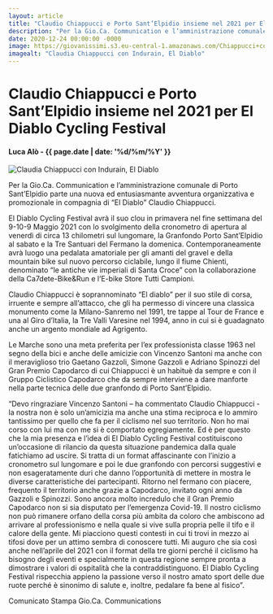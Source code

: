 ```yaml
---
layout: article
title: "Claudio Chiappucci e Porto Sant’Elpidio insieme nel 2021 per El Diablo Cycling Festival"
description: "Per la Gio.Ca. Communication e l’amministrazione comunale di Porto Sant’Elpidio parte una nuova ed entusiasmante avventura organizzativa e promozionale in compagnia di “El Diablo” Claudio Chiappucci."
date: 2020-12-24 00:00:00 -0000
image: https://giovanissimi.s3.eu-central-1.amazonaws.com/Chiappucci+con+Indurain+(1).gif
imagealt: "Claudia Chiappucci con Indurain, El Diablo"
---
```


# Claudio Chiappucci e Porto Sant’Elpidio insieme nel 2021 per El Diablo Cycling Festival

#### Luca Alò - {{ page.date | date: '%d/%m/%Y' }}

![Claudia Chiappucci con Indurain, El Diablo](https://giovanissimi.s3.eu-central-1.amazonaws.com/Chiappucci+con+Indurain+(1).gif)

Per la Gio.Ca. Communication e l’amministrazione comunale di Porto Sant’Elpidio parte una nuova ed entusiasmante avventura organizzativa e promozionale in compagnia di “El Diablo” Claudio Chiappucci.

El Diablo Cycling Festival avrà il suo clou in primavera nel fine settimana del 9-10-9 Maggio 2021 con lo svolgimento della cronometro di apertura al venerdì di circa 13 chilometri sul lungomare, la Granfondo Porto Sant’Elpidio al sabato e la Tre Santuari del Fermano la domenica. Contemporaneamente avrà luogo una pedalata amatoriale per gli amanti del gravel e della mountain bike sul nuovo percorso ciclabile, lungo il fiume Chienti, denominato “le antiche vie imperiali di Santa Croce” con la collaborazione della Ca7dete-Bike&Run e l’E-bike Store Tutti Campioni.

Claudio Chiappucci è soprannominato “El diablo” per il suo stile di corsa, irruente e sempre all’attacco, che gli ha permesso di vincere una classica monumento come la Milano-Sanremo nel 1991, tre tappe al Tour de France e una al Giro d’Italia, la Tre Valli Varesine nel 1994, anno in cui si è guadagnato anche un argento mondiale ad Agrigento.

Le Marche sono una meta preferita per l’ex professionista classe 1963 nel segno della bici e anche delle amicizie con Vincenzo Santoni ma anche con il meraviglioso trio Gaetano Gazzoli, Simone Gazzoli e Adriano Spinozzi del Gran Premio Capodarco di cui Chiappucci è un habituè da sempre e con il Gruppo Ciclistico Capodarco che da sempre interviene a dare manforte nella parte tecnica delle due granfondo di Porto Sant’Elpidio.

“Devo ringraziare Vincenzo Santoni – ha commentato Claudio Chiappucci - la nostra non è solo un’amicizia ma anche una stima reciproca e lo ammiro tantissimo per quello che fa per il ciclismo nel suo territorio. Non ho mai corso con lui ma con me si è comportato egregiamente. Ed è per questo che la mia presenza e l’idea di El Diablo Cycling Festival costituiscono un’occasione di rilancio da questa situazione pandemica dalla quale fatichiamo ad uscire. Si tratta di un format affascinante con l’inizio a cronometro sul lungomare e poi le due granfondo con percorsi suggestivi e non esageratamente duri che danno l’opportunità di mettere in mostra le diverse caratteristiche dei partecipanti. Ritorno nel fermano con piacere, frequento il territorio anche grazie a Capodarco, invitato ogni anno da Gazzoli e Spinozzi. Sono ancora molto incredulo che il Gran Premio Capodarco non si sia disputato per l’emergenza Covid-19. Il nostro ciclismo non può rimanere orfano della corsa più ambita da coloro che ambiscono ad arrivare al professionismo e nella quale si vive sulla propria pelle il tifo e il calore della gente. Mi piacciono questi contesti in cui ti trovi in mezzo ai tifosi dove per un attimo sembra di conoscere tutti. Mi auguro che sia così anche nell’aprile del 2021 con il format della tre giorni perché il ciclismo ha bisogno degli eventi e specialmente in questa regione sempre pronta a dimostrare i valori di ospitalità che la contraddistinguono. El Diablo Cycling Festival rispecchia appieno la passione verso il nostro amato sport delle due ruote perché è sinonimo di salute e, inoltre, pedalare fa bene al fisico”.

Comunicato Stampa Gio.Ca. Communications